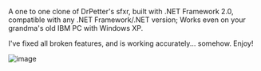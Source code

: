 A one to one clone of DrPetter's sfxr, built with .NET Framework 2.0, compatible with any .NET Framework/.NET version; 
Works even on your grandma's old IBM PC with Windows XP. 

I've fixed all broken features, and is working accurately... somehow. Enjoy!

![image](https://github.com/tpbeldie/cs.sfxr/assets/122232758/43fbc9df-dced-4ca1-a37a-38c3d0b75bb1)
